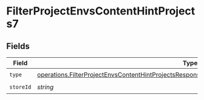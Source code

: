 # FilterProjectEnvsContentHintProjects7


## Fields

| Field                                                                                                                                                                                                              | Type                                                                                                                                                                                                               | Required                                                                                                                                                                                                           | Description                                                                                                                                                                                                        |
| ------------------------------------------------------------------------------------------------------------------------------------------------------------------------------------------------------------------ | ------------------------------------------------------------------------------------------------------------------------------------------------------------------------------------------------------------------ | ------------------------------------------------------------------------------------------------------------------------------------------------------------------------------------------------------------------ | ------------------------------------------------------------------------------------------------------------------------------------------------------------------------------------------------------------------ |
| `type`                                                                                                                                                                                                             | [operations.FilterProjectEnvsContentHintProjectsResponse200ApplicationJSONResponseBody2Envs7Type](../../models/operations/filterprojectenvscontenthintprojectsresponse200applicationjsonresponsebody2envs7type.md) | :heavy_check_mark:                                                                                                                                                                                                 | N/A                                                                                                                                                                                                                |
| `storeId`                                                                                                                                                                                                          | *string*                                                                                                                                                                                                           | :heavy_check_mark:                                                                                                                                                                                                 | N/A                                                                                                                                                                                                                |